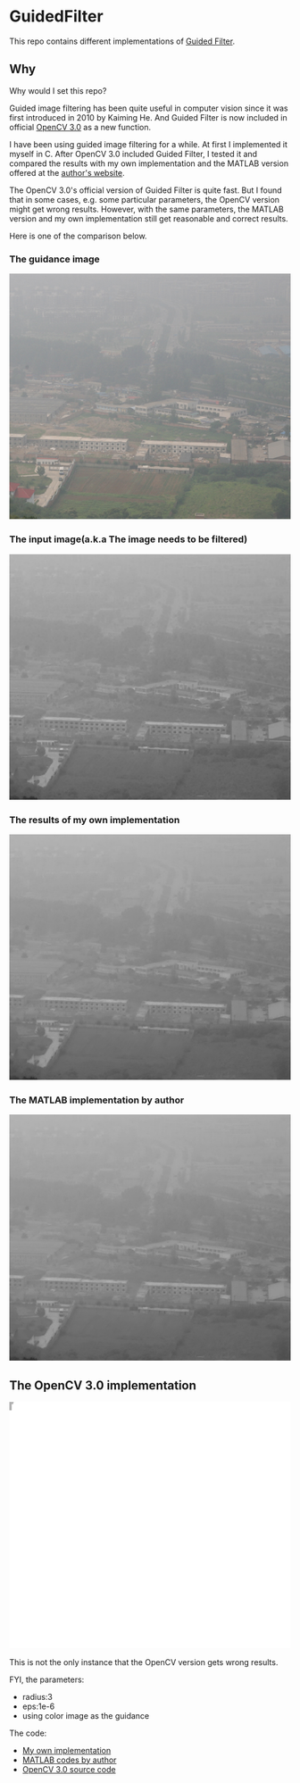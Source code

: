 # GuidedFilter
This repo contains different implementations of [Guided Filter](http://research.microsoft.com/en-us/um/people/kahe/eccv10/).

## Why
Why would I set this repo?

Guided image filtering has been quite useful in computer vision since it was first introduced in 2010 by Kaiming He. And Guided Filter is now included in official [OpenCV 3.0](http://docs.opencv.org/master/da/d17/group__ximgproc__filters.html#ga86813d59f8452a9600e979c6287805f5&gsc.tab=0) as a new function.

I have been using guided image filtering for a while. At first I implemented it myself in C. After OpenCV 3.0 included Guided Filter, I tested it and compared the results with my own implementation and the MATLAB version offered at the [author's website](http://research.microsoft.com/en-us/um/people/kahe/eccv10/). 

The OpenCV 3.0's official version of Guided Filter is quite fast. But I found that in some cases, e.g. some particular parameters, the OpenCV version might get wrong results. However, with the same parameters, the MATLAB version and my own implementation still get reasonable and correct results.

Here is one of the comparison below.

### The guidance image
![guide](images/guide.png)

### The input image(a.k.a The image needs to be filtered)
![src](images/src.bmp)

### The results of my own implementation
![own](images/own.bmp)

### The MATLAB implementation by author
![matlab](images/matlab.bmp)

## The OpenCV 3.0 implementation
![opencv](images/opencv.bmp)

This is not the only instance that the OpenCV version gets wrong results.

FYI, the parameters:
+ radius:3
+ eps:1e-6
+ using color image as the guidance

The code:
+ [My own implementation](GuidedFilter/GuidedFilter/guidedfilter.cpp)
+ [MATLAB codes by author](MATLAB/guidedfilter_color.m)
+ [OpenCV 3.0 source code](https://github.com/Itseez/opencv_contrib/blob/master/modules/ximgproc/src/guided_filter.cpp)